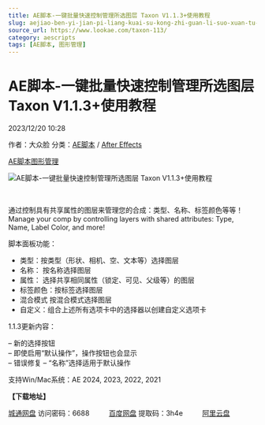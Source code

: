 ```yaml
---
title: AE脚本-一键批量快速控制管理所选图层 Taxon V1.1.3+使用教程
slug: aejiao-ben-yi-jian-pi-liang-kuai-su-kong-zhi-guan-li-suo-xuan-tu-ceng-taxon-v1-1-3-shi-yong-jiao-cheng
source_url: https://www.lookae.com/taxon-113/
category: aescripts
tags: [AE脚本, 图形管理]
---
```

# AE脚本-一键批量快速控制管理所选图层 Taxon V1.1.3+使用教程

2023/12/20 10:28

作者：大众脸
分类：[AE脚本](https://www.lookae.com/after-effects/aescripts/) / [After Effects](https://www.lookae.com/after-effects/)

[AE脚本](https://www.lookae.com/tag/ae%e8%84%9a%e6%9c%ac/)[图形管理](https://www.lookae.com/tag/%e5%9b%be%e5%bd%a2%e7%ae%a1%e7%90%86/)

![AE脚本-一键批量快速控制管理所选图层 Taxon V1.1.3+使用教程](https://www.lookae.com/wp-content/uploads/2022/05/Taxon.jpg "AE脚本-一键批量快速控制管理所选图层 Taxon V1.1.3+使用教程-LookAE.com")

[﻿﻿﻿](https://cloud.video.taobao.com//play/u/705956171/p/1/e/6/t/1/358805978311.mp4)

通过控制具有共享属性的图层来管理您的合成：类型、名称、标签颜色等等！Manage your comp by controlling layers with shared attributes: Type, Name, Label Color, and more!

脚本面板功能：

* 类型：按类型（形状、相机、空、文本等）选择图层
* 名称： 按名称选择图层
* 属性： 选择共享相同属性（锁定、可见、父级等）的图层
* 标签颜色：按标签选择图层
* 混合模式 按混合模式选择图层
* 自定义：组合上述所有选项卡中的选择器以创建自定义选项卡

1.1.3更新内容：

– 新的选择按钮  
– 即使启用“默认操作”，操作按钮也会显示  
– 错误修复 – “名称”选择适用于默认操作

支持Win/Mac系统：AE 2024, 2023, 2022, 2021

**【下载地址】**

[城通网盘](https://url70.ctfile.com/f/2827370-992823197-9503d3?p=4431) 访问密码：6688          [百度网盘](https://pan.baidu.com/s/1d0t2EtMiucxCY3VBqkHmxg?pwd=3h4e) 提取码：3h4e          [阿里云盘](https://www.alipan.com/s/KTH7iK8xcd2)
